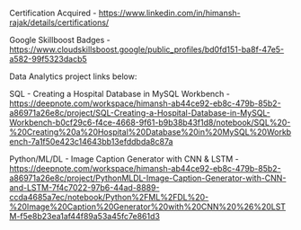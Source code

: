 Certification Acquired - https://www.linkedin.com/in/himansh-rajak/details/certifications/

Google Skillboost Badges - https://www.cloudskillsboost.google/public_profiles/bd0fd151-ba8f-47e5-a582-99f5323dacb5

Data Analytics project links below:

SQL - Creating a Hospital Database in MySQL Workbench - https://deepnote.com/workspace/himansh-ab44ce92-eb8c-479b-85b2-a86971a26e8c/project/SQL-Creating-a-Hospital-Database-in-MySQL-Workbench-b0cf29c6-f4ce-4668-9f61-b9b38b43f1d8/notebook/SQL%20-%20Creating%20a%20Hospital%20Database%20in%20MySQL%20Workbench-7a1f50e423c14643bb13efddbda8c87a

Python/ML/DL - Image Caption Generator with CNN & LSTM - https://deepnote.com/workspace/himansh-ab44ce92-eb8c-479b-85b2-a86971a26e8c/project/PythonMLDL-Image-Caption-Generator-with-CNN-and-LSTM-7f4c7022-97b6-44ad-8889-ccda4685a7ec/notebook/Python%2FML%2FDL%20-%20Image%20Caption%20Generator%20with%20CNN%20%26%20LSTM-f5e8b23ea1af44f89a53a45fc7e861d3
